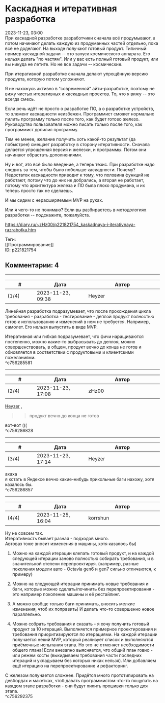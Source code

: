 Каскадная и итеративная разработка
==================================

  
2023-11-23, 03:00  
 При каскадной разработке разработчики сначала всё продумывают, а потом начинают делать каждую из продуманных частей отдельно, пока всё не доделают. На выходе получают готовый продукт. Типичный пример каскадной задачи -- это запуск космического аппарата. Его нельзя делать "по частям". Или у вас есть полный готовый продукт, или вы никуда не летите. Но не все задачи -- космические.   
   
 При итеративной разработке сначала делают упрощённую версию продукта, которую потом усложняют.   
   
 Я не нахожусь активно в "современной" айти-разработке, поэтому не вижу чистых итеративных и каскадных проектов. То, что я вижу -- это всегда смесь.   
   
 Если речь идёт не просто о разработке ПО, а о разработке устройств, то элемент каскадности неизбежен. Программист сможет нормально пилить программу только после того, как будет готово железо. Руководство пользователя можно писать только после того, как программист допилил программу.   
   
 Тем не менее, желание получить хоть какой-то результат (да побыстрее) смещает разработку в сторону итеративности. Сначала делается упрощённая версия и железки, и программы. Потом они начинают обрастать дополнениями.   
   
 Ну и вот, это всё было введение, а теперь тезис. При разработке надо следить за тем, чтобы было побольше каскадности. Почему? Недостаток каскадности приводит к тому, что половина функций не работают, потому что до них не добрались, а вторая не работает, потому что архитектура железа и ПО была плохо продумана, и их теперь просто так не сделаешь.   
   
 И мы сидим с нерасширяемым MVP на руках.   
   
 Или я чего-то не понимаю? Если вы разбираетесь в методологиях разработки -- подскажите, пожалуйста.   
  
<https://diary.ru/~zHz00/p221821754_kaskadnaya-i-iterativnaya-razrabotka.htm>  
  
Теги:  
[[Программирование]]  
ID: p221821754  


Комментарии: 4
--------------

  


---



|         #         |              Дата              |                     Автор                     |           ID           |
| --- | --- | --- | --- |
| (1/4) | 2023-11-23, 09:38 | Heyzer | c756285581 |

  
 Линейная разработка подразумевает, что после прохождения цикла требования - разработка - тестирование - деплой продукт полностью готов к использованию и изменений в нем не требуется. Например, самолет. Его нельзя выпустить в виде MVP.   
   
 Итеративная или гибкая подразумевает, что фичи наращиваются постепенно, можно какие-то выбрасывать до деплоя, можно совершенствовать, в общем, продукт вечно до конца не готов и обновляется в соответствии с продуктовыми и клиентскими пожеланиями.   
 ^c756285581

---



|         #         |              Дата              |                     Автор                     |           ID           |
| --- | --- | --- | --- |
| (2/4) | 2023-11-23, 17:08 | zHz00 | c756286828 |

  
  [Heyzer](https://heyzero.diary.ru "Orca's dreams")  ,   
   
 >>продукт вечно до конца не готов   
   
 вот-вот (((   
 ^c756286828

---



|         #         |              Дата              |                     Автор                     |           ID           |
| --- | --- | --- | --- |
| (3/4) | 2023-11-23, 17:14 | Heyzer | c756286857 |

  
 ахаха   
 я кстать в Яндексе вечно какие-нибудь прикольные баги нахожу, хотя казалось бы.   
 ^c756286857

---



|         #         |              Дата              |                     Автор                     |           ID           |
| --- | --- | --- | --- |
| (4/4) | 2023-11-25, 16:04 | korrshun | c756292375 |

  
 Ну не совсем так.   
 Итеративность бывает разная - подходов много.   
 Автоваз тоже вносит изменения в машины, хотя казалось бы)   
   
 1. Можно на каждой итерации клепать готовый продукт, и на каждой следующей итерации заново полностью собирать требования, и в значительной степени перепроектируя. (например, разные поколения модели авто - Octavia gen6 и gen7 сильно отличаются, к примеру)   
   
 2. Можно на следующей итерации принимать новые требования и баги, которые можно сделать/починить без перепроектирования - это например поколение машины и её рестайлинг.   
   
 3. А можно вообще только баги принимать, вносить мелкие изменения, чтоб их поправить) И делать что-то совершенно новое параллельно.   
   
 4. Можно собрать требования и сказать - я хочу получить готовый продукт за 10 итераций. Выполняется примерное проектирования и требования приоритизируются по итерациями. На каждой итерации получается некий MVP, который реализует список и выполняются приёмочные испытания этапа. Но это не отменяет необходимости общего плана! Если внезапно выясняется, что общий план говно - или режем косты (выкидываем требования части последних итераций и укладываем без которых никак нельзя). Или добавляем ещё итерацию на перепроектирование и рефакторинг.   
   
 С железом получается сложнее. Придётся много прототипировать на девбордах и макетках, чтоб давать программистом что-то пощупать на каждом этапе разработки - они будут пилить прошивки только для этапа.   
 ^c756292375